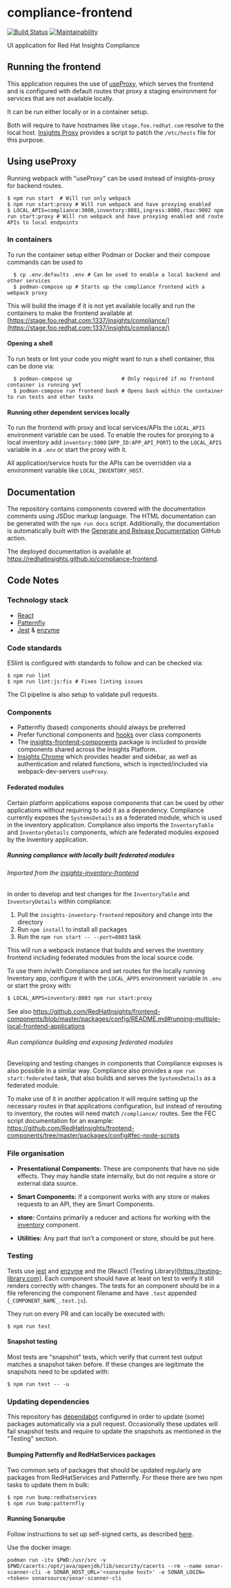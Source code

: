 # compliance-frontend

[![Build Status](https://travis-ci.org/RedHatInsights/compliance-frontend.svg?branch=master)](https://travis-ci.org/RedHatInsights/compliance-frontend)
[![Maintainability](https://api.codeclimate.com/v1/badges/dae99b3728337e64871c/maintainability)](https://codeclimate.com/github/RedHatInsights/compliance-frontend/maintainability)

UI application for Red Hat Insights Compliance

## Running the frontend

This application requires the use of [useProxy](https://github.com/RedHatInsights/frontend-components/tree/master/packages/config#useproxy),
which serves the frontend and is configured with default routes that proxy a staging environment for services that are not available locally.

It can be run either locally or in a container setup.

Both will require to have hostnames like `stage.foo.redhat.com` resolve to the local host.
[Insights Proxy](https://github.com/RedHatInsights/insights-proxy/blob/master/scripts/patch-etc-hosts.sh) provides a script to patch the `/etc/hosts` file for this purpose.

## Using useProxy

Running webpack with "useProxy" can be used instead of insights-proxy for backend routes.

```shell
$ npm run start  # Will run only webpack
$ npm run start:proxy # Will run webpack and have proxying enabled
$ LOCAL_APIS=compliance:3000,inventory:8081,ingress:8080,rbac:9002 npm run start:proxy # Will run webpack and have proxying enabled and route APIs to local endpoints
```

### In containers

To run the container setup either Podman or Docker and their compose commands can be used to

```shell
  $ cp .env.defaults .env # Can be used to enable a local backend and other services
  $ podman-compose up # Starts up the compliance frontend with a webpack proxy
```

This will build the image if it is not yet available locally and run the containers to make the frontend available at [https://stage.foo.redhat.com:1337/insights/compliance/](https://stage.foo.redhat.com:1337/insights/compliance/)

#### Opening a shell

To run tests or lint your code you might want to run a shell container, this can be done via:

```shell
  $ podman-compose up                # Only required if no frontend container is running yet
  $ podman-compose run frontend bash # Opens bash within the container to run tests and other tasks
```

#### Running other dependent services locally

To run the frontend with proxy and local services/APIs the `LOCAL_APIS` environment variable can be used.
To enable the routes for proxying to a local inventory add `inventory:5000` (`APP_ID:APP_API_PORT`) to the `LOCAL_APIS` variable in a `.env` or start the proxy with it.

All application/service hosts for the APIs can be overridden via a environment variable like `LOCAL_INVENTORY_HOST`.

## Documentation

The repository contains components covered with the documentation comments using JSDoc markup language. The HTML documentation can be generated with the `npm run docs` script. Additionally, the documentation is automatically built with the [Generate and Release Documentation](/.github/workflows//docs.yml) GitHub action.

The deployed documentation is available at https://redhatinsights.github.io/compliance-frontend.

## Code Notes

### Technology stack

  * [React](https://reactjs.org)
  * [Patternfly](https://github.com/patternfly/patternfly-react)
  * [Jest](https://jestjs.io) & [enzyme](https://enzymejs.github.io/enzyme/)

### Code standards

ESlint is configured with standards to follow and can be checked via:

```shell
$ npm run lint
$ npm run lint:js:fix # Fixes linting issues
```

The CI pipeline is also setup to validate pull requests.

### Components

* Patternfly (based) components should always be preferred
* Prefer functional components and [hooks](https://reactjs.org/docs/hooks-intro.html) over class components
* The [insights-frontend-components](https://www.npmjs.com/package/@red-hat-insights/insights-frontend-components) package is included to provide components shared across the Insights Platform.
* [Insights Chrome](https://github.com/RedHatInsights/insights-chrome) which provides header and sidebar, as well as authentication and related functions, which is injected/included via webpack-dev-servers `useProxy`.

#### Federated modules

Certain platform applications expose components that can be used by other applications without requiring to add it as a dependency.
Compliance currently exposes the `SystemsDetails` as a federated module, which is used in the inventory application.
Compliance also imports the `InventoryTable` and `InventoryDetails` components, which are federated modules exposed by the Inventory application.

##### Running compliance with locally built federated modules

###### Imported from the [insights-inventory-frontend](https://github.com/RedHatInsights/insights-inventory-frontend)

In order to develop and test changes for the `InventoryTable` and `InventoryDetails` within compliance:

1. Pull the `insights-inventory-frontend` repository and change into the directory
2. Run `npm install` to install all packages
3. Run the `npm run start -- --port=8003` task

This will run a webpack instance that builds and serves the inventory frontend including federated modules from the local source code.

To use them in/with Compliance and set routes for the locally running Inventory app, configure it with the `LOCAL_APPS` environment variable in `.env` or start the proxy with:

```sh
$ LOCAL_APPS=inventory:8003 npm run start:proxy
```

See also https://github.com/RedHatInsights/frontend-components/blob/master/packages/config/README.md#running-multiple-local-frontend-applications

###### Run compliance building and exposing federated modules

Developing and testing changes in components that Compliance exposes is also possible in a similar way.
Compliance also provides a `npm run start:federated` task, that also builds and serves the `SystemsDetails` as a federated module.

To make use of it in another application it will require setting up the necessary routes in that applications configuration,
but instead of rerouting to inventory, the routes will need match `/compliance/` routes.
See the FEC script documentation for an example: https://github.com/RedHatInsights/frontend-components/tree/master/packages/config#fec-node-scripts

### File organisation

 * **Presentational Components:**
   These are components that have no side effects. They may handle state internally, but do not require a store or external data source.

 * **Smart Components:**
   If a component works with any store or makes requests to an API, they are Smart Components.

 * **store:**
  Contains primarily a reducer and actions for working with the [inventory](https://github.com/RedHatInsights/frontend-components/blob/master/packages/inventory/doc/inventory.md) component.

 * **Utilities:**
  Any part that isn't a component or store, should be put here.

### Testing

Tests use [jest](https://jestjs.io/) and [enzyme](https://github.com/enzymejs/enzyme) and the (React) (Testing Library)[https://testing-library.com].
Each component should have at least on test to verify it still renders correctly with changes.
The tests for an component should be in a file  referencing the component filename and have `.test` appended (`_COMPONENT_NAME_.test.js`).

They run on every PR and can locally be executed with:

```shell
$ npm run test
```

#### Snapshot testing

Most tests are "snapshot" tests, which verify that current test output matches a snapshot taken before. If these changes are legitimate the snapshots need to be updated with:

```shell
$ npm run test -- -u
 ```

### Updating dependencies

This repository has [dependabot](https://dependabot.com/) configured in order to update (some) packages automatically via a pull request.
Occasionally these updates will fail snapshot tests and require to update the snapshots as mentioned in the "Testing" section.

#### Bumping Patternfly and RedHatServices packages

Two common sets of packages that should be updated regularly are packages from RedHatServices and Patternfly.
For these there are two npm tasks to update them in bulk:

```
$ npm run bump:redhatservices
$ npm run bump:patternfly
```

#### Running Sonarqube

Follow instructions to set up self-signed certs, as described [here](https://docs.sonarqube.org/latest/analysis/scan/sonarscanner/).

Use the docker image:

```
podman run -itv $PWD:/usr/src -v $PWD/cacerts:/opt/java/openjdk/lib/security/cacerts --rm --name sonar-scanner-cli -e SONAR_HOST_URL='<sonarqube host>' -e SONAR_LOGIN=<token> sonarsource/sonar-scanner-cli
```
